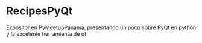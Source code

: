 # RecipesPyQt
Expositor en PyMeetupPanama.  presentando un poco sobre PyQt en python y la excelente herramienta de qt
